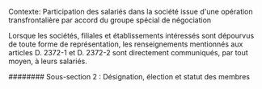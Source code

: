 Contexte: Participation des salariés dans la société issue d'une opération transfrontalière par accord du groupe spécial de négociation

Lorsque les sociétés, filiales et établissements intéressés sont dépourvus de toute forme de représentation, les renseignements mentionnés aux articles D. 2372-1 et D. 2372-2 sont directement communiqués, par tout moyen, à leurs salariés.

######## Sous-section 2 : Désignation, élection et statut des membres